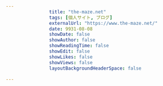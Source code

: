 ---
                title: "the-maze.net"
                tags: [個人サイト, ブログ]
                externalUrl: "https://www.the-maze.net/"
                date: 9931-08-08
                showDate: false
                showAuthor: false
                showReadingTime: false
                showEdit: false
                showLikes: false
                showViews: false
                layoutBackgroundHeaderSpace: false
                ---

